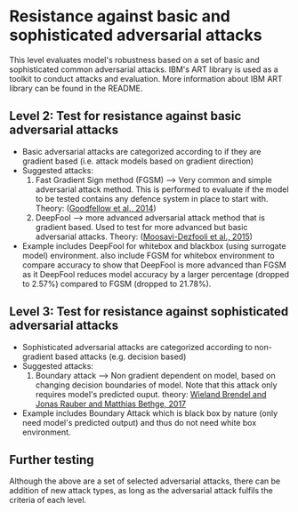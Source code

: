 # Resistance against basic and sophisticated adversarial attacks
This level evaluates model's robustness based on a set of basic and sophisticated common adversarial attacks. IBM's ART library is used as a toolkit to conduct attacks and evaluation. More information about IBM ART library can be found in the README.

## Level 2: Test for resistance against basic adversarial attacks
- Basic adversarial attacks are categorized according to if they are gradient based (i.e. attack models based on gradient direction)
- Suggested attacks:
  1. Fast Gradient Sign method (FGSM) --> Very common and simple adversarial attack method. This is performed to evaluate if 
     the model to be tested contains any defence system in place to start with.
     Theory: ([Goodfellow et al., 2014](https://arxiv.org/abs/1412.6572))
  2. DeepFool --> more advanced adversarial attack method that is gradient based. Used to test for more advanced but basic 
     adversarial attacks.
     Theory: ([Moosavi-Dezfooli et al., 2015](https://arxiv.org/abs/1511.04599))
- Example includes DeepFool for whitebox and blackbox (using surrogate model) environment. also include FGSM for whitebox environment to compare accuracy to show that DeepFool is more advanced than FGSM as it DeepFool reduces model accuracy by a larger percentage (dropped to 2.57%) compared to FGSM (dropped to 21.78%).

## Level 3: Test for resistance against sophisticated adversarial attacks
- Sophisticated adversarial attacks are categorized according to non-gradient based attacks (e.g. decision based)
- Suggested attacks:
  1. Boundary attack --> Non gradient dependent on model, based on changing decision boundaries of model. Note that this 
     attack only requires model's predicted ouput.
     theory: [Wieland Brendel and Jonas Rauber and Matthias Bethge, 2017](https://arxiv.org/abs/1712.04248)
- Example includes Boundary Attack which is black box by nature (only need model's predicted output) and thus do not need white box environment. 

## Further testing
Although the above are a set of selected adversarial attacks, there can be addition of new attack types, as long as the adversarial attack fulfils the criteria of each level.

